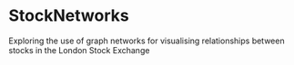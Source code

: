 # StockNetworks
Exploring the use of graph networks for visualising relationships between stocks in the London Stock Exchange
